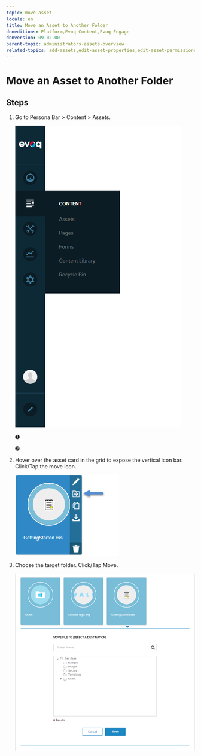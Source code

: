 ```yaml
---
topic: move-asset
locale: en
title: Move an Asset to Another Folder
dnneditions: Platform,Evoq Content,Evoq Engage
dnnversion: 09.02.00
parent-topic: administrators-assets-overview
related-topics: add-assets,edit-asset-properties,edit-asset-permissions,copy-asset,download-asset,delete-asset
---
```


# Move an Asset to Another Folder

## Steps

1.  Go to Persona Bar \> Content \> Assets.
    
    ![Persona Bar > Content > Assets](img/scr-pbar-host-Content-E91.png)
    
    ➊
    
    ➋
    
2.  Hover over the asset card in the grid to expose the vertical icon bar. Click/Tap the move icon.
    
      
    
    ![Asset card iconbar - move](img/scr-Assets-assetcard-iconbar-move-E90.png)
    
      
    
3.  Choose the target folder. Click/Tap Move.
    
      
    
    ![Move File To folder selector](img/scr-Assets-MoveFileTo.png)